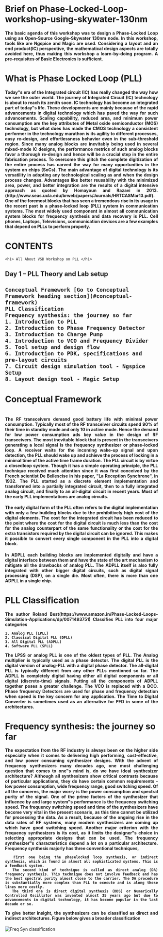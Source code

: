 <h1> Brief on Phase-Locked-Loop-workshop-using-skywater-130nm </h1>
<h4 align="justify"> The basic agenda of this workshop was to design a Phase-Locked Loop using an Open-Source Google-Skywater 130nm node. In this workshop, tools like are Ngspice and Magic are used. Considering a layout and an end product(IC) perspective, the mathematical design aspects are totally avoided here, thus making this workshop a learn-by-doing program. A pre-requisites of Basic Electronics is sufficient.</h4>

<h1> What is Phase Locked Loop (PLL) </h1>
<h4 align="justify">Today‟s era of the Integrated circuit (IC) has really changed the way how we see the outer world. The journey of Integrated Circuit (IC) technology is about to reach its zenith soon. IC technology has become an integrated part of today‟s life. These developments are mainly because of the rapid advancements in digital technology
which has paved the way for such advancements. Scaling capability, reduced area, and minimum power consumption are the key attributes of Metal oxide semiconductor (MOS) technology, but what does has made the CMOS technology a consistent performer in the technology marathon is its agility to different processes, easy re-design, and effortlessness behavior even in the sub-threshold region. Since many analog blocks are inevitably being used in several mixed-mode IC designs, the performance metrics of such analog blocks favor a thorough re-design and hence will be a crucial step in the entire fabrication process. To overcome this glitch the complete digitization of the entire process has carved the way for many opportunities in the system on chips (SoCs). The main advantage of digital technology is its versatility in adopting any technological scaling as and when the design process changes. Advantages like better reusability with the minimized area, power, and better integration are the results of a digital intensive approach as quoted by Homayoun and Razavi in 2013. (http://www.seas.ucla.edu/brweb/papers/Journals/HRTCASMar13.pdf). One of the foremost blocks that has seen a tremendous rise in its usage in the recent past is a phase-locked loop (PLL) system in communication systems. The most widely used component in almost all communication system blocks for frequency synthesis and data recovery is PLL. Cell phones, Laptops, Televisions, communication devices are a few examples that depend on PLLs to perform properly. </h4>

# CONTENTS 
    
    <h1> All About VSD Workshop on PLL </h1>

<h2 align="left"> Day 1 – PLL Theory and Lab setup <h2>
    
    Conceptual Framework [Go to Conceptual Framework heading section](#conceptual-framework)
    PLL Classification
    Frequency synthesis: the journey so far
    1. Introduction to PLL
    2. Introduction to Phase Frequency Detector
    3. Introduction to Charge Pump
    4. Introduction to VCO and Frequency Divider
    5. Tool setup and design flow
    6. Introduction to PDK, specifications and pre-layout circuits
    7. Circuit design simulation tool - Ngspice Setup
    8. Layout design tool - Magic Setup

  
  
<h1> Conceptual Framework <h1>
<h4 align="justify">  The RF transceivers demand good battery life with minimal power consumption. Typically most of the RF transceiver circuits spend 90% of their time in standby mode and only 10 in active mode. Hence the demand for low power consumption ads key value in the design of RF transceivers. The most inevitable block that is present in the transceivers generating a local signal is the frequency synthesizer or phase-locked loop. A receiver waits for the incoming wake-up signal and upon detection, the PLL should wake up and achieve the process of locking in a minimal time of the active time frame duration. The PLL circuit is by virtue a closedloop system. Though it has a simple operating principle, the PLL technique received much attention since it was first conceived by the French scientist De Bellescise in his paper, "La Reception Synchrone", in 1932. The PLL started as a discrete element implementation and transformed into a partially integrated circuit, then to a fully integrated analog circuit, and finally to an all-digital circuit in recent years. Most of the early PLL implementations are analog circuits.</h4>

<h4 align="justify"> The early digital form of the PLL often refers to the digital implementation with only a few building blocks due to the prohibitively high cost of the digital elements. The cost for the integrated circuit has been reduced to the point where the cost for the digital circuit is much less than the cost for the analog counterpart of the same functionality or the cost for the extra transistors required by the digital circuit can be ignored. This makes it possible to convert every single component in the PLL into a digital block.</h4>
  
<h4 align="justify"> In ADPLL each building blocks are implemented digitally and have a digital interface between them and have the state of the art mechanism to mitigate all
the drawbacks of analog PLL. The ADPLL itself is also fully integrated with other bigger digital circuits, such as digital signal processing (DSP), on a single die. Most often, there is more than one ADPLL in a single chip. </h4>


  <h1> PLL Classification </h1>
<h4 align="justify">  The author Roland Best(https://www.amazon.in/Phase-Locked-Loops-Simulation-Applications/dp/0071493751) Classifies PLL into four major categories
  
    1. Analog PLL (LPLL)  
    2. Classical Digital PLL (DPLL)  
    3. All Digital PLL (ADPLL)  
    4. Software PLL (SPLL)  
The LPSS or analog PLL is one of the oldest types of PLL. The Analog multiplier is typically used as a phase detector. The digital PLL is the digital version of analog-PLL with a digital phase detector. The all-digital PLL is typically different from any other PLLs mentioned so far. The ADPLL is completely digital having either all digital components or all digital (discrete-time) signals. Putting all the components of ADPLL together poses a greater challenge. The VCO is replaced with a DCO. Phase frequency Detectors are used for phase and frequency detection when speed is the key concern for any application. The Time to Digital Converter is sometimes used as an alternative for PFD in some of the architectures. </h4>
  
  <h1> Frequency synthesis: the journey so far </h1>
<h4 align="justify">The expectation from the RF industry is always been on the higher side especially when it comes to delivering high performing, cost-effective, and low power
consuming synthesizer designs. With the advent of frequency synthesizers many decades ago, one most challenging question that comes to one‟s mind is, do we have
ideal synthesizer architecture? Although all synthesizers show critical contrasts because of particular applications, they do have certain common requirements - low
power consumption, wide frequency range, good switching speed. Of all the concerns, the major worry is the power consumption and spectral purity of the signal. One of the prime factors of the synthesizer that influence by and large system‟s performance is the frequency switching speed. The frequency switching speed and time of the synthesizers have become very vital in the present scenario, as this time cannot be utilized for processing the data. As a result, because of the ongoing rise in the data rates of RF systems, many modern synthesizers are coming up which have good switching speed. Another major criterion with the frequency synthesizers is its cost, as it limits the designer‟s choice in selecting appropriate designs that can be used. The frequency synthesizer‟s characteristics depend a lot on a particular architecture. 
  Frequency synthesis majorly has three conventional techniques, 
  
      First one being the phaselocked loop synthesis, or indirect synthesis, which is found in almost all sophisticated systems. This is a feedback system.  
      The second kind of technique is called as direct analog (DA) frequency synthesis. This technique does not involve feedback and has the best spectral purity almost close to the carrier. The DA procedure is substantially more complex than PLL to execute and is along these lines more costly. 
      The third one is direct digital synthesis (DDS) or Numerically Controlled Oscillator was invented almost 35 years ago but due to advancements in digital technology, it has become popular in the last decade or so.  
  
  To give better insight, the synthesizers can be classified as direct and indirect architectures. Figure below gives a broader classification </h4>
 
![Freq Syn classification](https://user-images.githubusercontent.com/91013053/133984785-d33042a6-5ebb-40ad-8aca-64104e841d8b.png)
